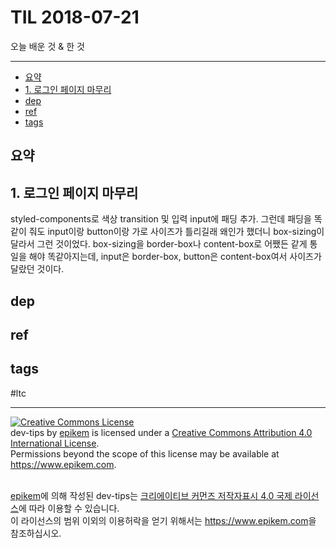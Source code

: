 # TIL 2018-07-21

오늘 배운 것 & 한 것

--------------------------


- [요약](#요약)
- [1. 로그인 페이지 마무리](#1-로그인-페이지-마무리)
- [dep](#dep)
- [ref](#ref)
- [tags](#tags)
## 요약

## 1. 로그인 페이지 마무리
styled-components로 색상 transition 및 입력 input에 패딩 추가. 그런데 패딩을 똑같이 줘도 input이랑 button이랑 가로 사이즈가 틀리길래 왜인가 했더니 box-sizing이 달라서 그런 것이었다. box-sizing을 border-box나 content-box로 어쨌든 같게 통일을 해야 똑같아지는데, input은 border-box, button은 content-box여서 사이즈가 달랐던 것이다. 


## dep

## ref


## tags
  #ltc



--------------------------


<!-- license start -->

<a rel="license" href="http://creativecommons.org/licenses/by/4.0/"><img alt="Creative Commons License" style="border-width:0" src="https://i.creativecommons.org/l/by/4.0/88x31.png" /></a>
<br /><span xmlns:dct="http://purl.org/dc/terms/" property="dct:title">dev-tips</span> by <a xmlns:cc="http://creativecommons.org/ns#" href="https://www.github.com/epikem/dev-tips" property="cc:attributionName" rel="cc:attributionURL">epikem</a> is licensed under a <a rel="license" href="http://creativecommons.org/licenses/by/4.0/">Creative Commons Attribution 4.0 International License</a>.<br />Permissions beyond the scope of this license may be available at <a xmlns:cc="http://creativecommons.org/ns#" href="https://www.epikem.com" rel="cc:morePermissions">https://www.epikem.com</a>.

<br /><a xmlns:cc="http://creativecommons.org/ns#" href="https://www.github.com/epikem/dev-tips" property="cc:attributionName" rel="cc:attributionURL">epikem</a>에 의해 작성된 <span xmlns:dct="http://purl.org/dc/terms/" property="dct:title">dev-tips</span>는 <a rel="license" href="http://creativecommons.org/licenses/by/4.0/">크리에이티브 커먼즈 저작자표시 4.0 국제 라이선스</a>에 따라 이용할 수 있습니다.<br />이 라이선스의 범위 이외의 이용허락을 얻기 위해서는 <a xmlns:cc="http://creativecommons.org/ns#" href="https://www.epikem.com" rel="cc:morePermissions">https://www.epikem.com</a>을 참조하십시오.

<!-- license end -->